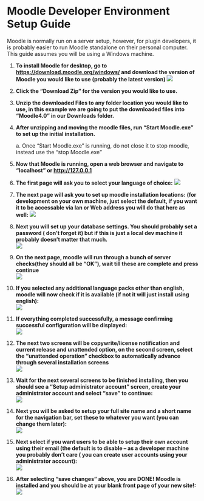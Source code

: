# Moodle Developer Environment Setup Guide
Moodle is normally run on a server setup, however, for plugin developers, it is probably easier to run Moodle standalone on their personal computer. This guide assumes you will be using a Windows machine.

1.	__To install Moodle for desktop, go to https://download.moodle.org/windows/ and download the version of Moodle you would like to use (probably the latest version)__
![](./imgs/1/1-1.png)


2.	__Click the “Download Zip” for the version you would like to use.__

3.	__Unzip the downloaded Files to any folder location you would like to use, in this example we are going to put the downloaded files into “Moodle4.0” in our Downloads folder.__

4.	__After unzipping and moving the moodle files, run “Start Moodle.exe” to set up the initial installation.__

    a.	Once “Start Moodle.exe” is running, do not close it to stop moodle, instead use the “stop Moodle.exe” 

5.	__Now that Moodle is running, open a web browser and navigate to “localhost” or http://127.0.0.1__

6.	__The first page will ask you to select your language of choice:__
![](./imgs/1/1-6.png)

7.	__The next page will ask you to set up moodle installation locations: (for development on your own machine, just select the default, if you want it to be accessable via lan or Web address you will do that here as well:__
![](./imgs/1/1-7.png)

8.	__Next you will set up your database settings. You should probably set a password ( don’t forget it) but if this is just a local dev machine it probably doesn’t matter that much.__  
![](./imgs/1/1-8.png)

9.	__On the next page, moodle will run through a bunch of server checks(they should all be “OK”), wait till these are complete and press continue__  
![](./imgs/1/1-9.png)

10.	__If you selected any additional language packs other than english, moodle will now check if it is available (if not it will just install using english):__  
![](./imgs/1/1-19.png)

11.	__If everything completed successfully, a message confirming successful configuration will be displayed:__  
![](./imgs/1/1-11.png)

12.	__The next two screens will be copywrite/license notification and current release and unattended option, on the second screen, select the “unattended operation” checkbox to automatically advance through several installation screens__   
![](./imgs/1/1-12.png)

13.	__Wait for the next several screens to be finished installing, then you should see a “Setup administrator account” screen, create your administrator account and select “save” to continue:__  
![](./imgs/1/1-13.png)

14.	__Next you will be asked to setup your full site name and a short name for the navigation bar, set these to whatever you want (you can change them later):__  
![](./imgs/1/1-14.png)

15.	__Next select if you want users to be able to setup their own account using their email (the default is to disable – as a developer machine you probably don’t care ( you can create user accounts using your administrator account):__  
![](./imgs/1/1-15.png)

16.	__After selecting “save changes” above, you are DONE! Moodle is installed and you should be at your blank front page of your new site!:__  
![](./imgs/1/1-16.png)
